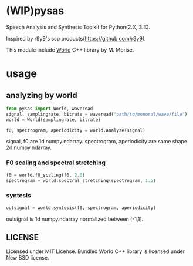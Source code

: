 # (WIP)pysas

Speech Analysis and Synthesis Toolkit for Python(2.X, 3.X).

Inspired by r9y9's ssp products(https://github.com/r9y9).

This module include [World](http://ml.cs.yamanashi.ac.jp/world/english/index.html) C++ library by M. Morise.

# usage

## analyzing by world

```python
from pysas import World, waveread
signal, samplingrate, bitrate = waveread("path/to/monoral/wave/file")
world = World(samplingrate, bitrate)

f0, spectrogram, aperiodicity = world.analyze(signal)
```

signal, f0 are 1d numpy.ndarray. spectrogram, aperiodicity  are same shape 2d numpy.ndarray.

### F0 scaling and spectral stretching

```python
f0 = world.f0_scaling(f0, 2.0)
spectrogram = world.spectral_stretching(spectrogram, 1.5)
```

### syntesis

```python
outsignal = world.syntesis(f0, spectrogram, aperiodicity)
```

outsignal is 1d numpy.ndarray normalized between [-1,1].


## LICENSE

Licensed under MIT License. Bundled World C++ library is licensed under New BSD license.
